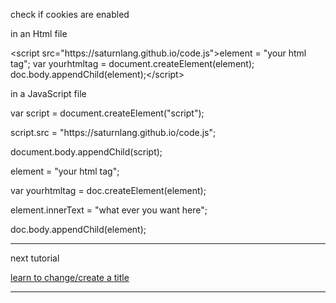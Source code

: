 <title>how to create elements</title>
<p>check if cookies are enabled</p>

<p>in an Html file</p>
&lt;script src="https://saturnlang.github.io/code.js"&gt;element = "your html tag";
var yourhtmltag = document.createElement(element);
doc.body.appendChild(element);&lt;/script&gt;
<p>in a JavaScript file</p>
<p>var script = document.createElement("script");</p>
<p>script.src = "https://saturnlang.github.io/code.js";</p>
<p>document.body.appendChild(script);</p>
<p>element = "your html tag";</p>
<p>var yourhtmltag = doc.createElement(element);</p>
<p>element.innerText = "what ever you want here";</p>
<p>doc.body.appendChild(element);</p>
<hr/>
<p>next tutorial</p>
<a href="title.html">learn to change/create a title</a>
<hr/>
<script src="url.js"></script>
